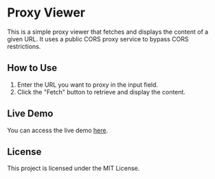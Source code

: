 # Proxy Viewer

This is a simple proxy viewer that fetches and displays the content of a given URL. It uses a public CORS proxy service to bypass CORS restrictions.

## How to Use

1. Enter the URL you want to proxy in the input field.
2. Click the "Fetch" button to retrieve and display the content.

## Live Demo

You can access the live demo [here](https://roanfyne.github.io/Safe2/).

## License

This project is licensed under the MIT License.
